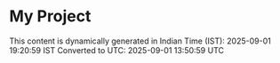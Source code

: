 # My Project

This content is dynamically generated in Indian Time (IST): 2025-09-01 19:20:59 IST
Converted to UTC: 2025-09-01 13:50:59 UTC
